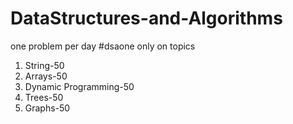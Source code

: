 # DataStructures-and-Algorithms
one problem per day #dsaone
only on topics 
1) String-50
2) Arrays-50
3) Dynamic Programming-50
4) Trees-50
5) Graphs-50
